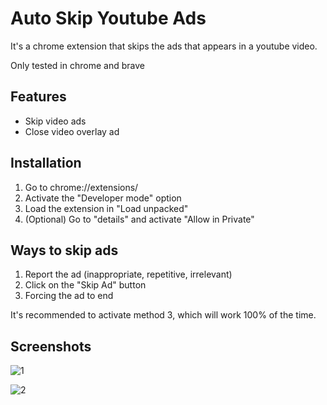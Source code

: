 # Auto Skip Youtube Ads

It's a chrome extension that skips the ads that appears in a youtube video.

Only tested in chrome and brave

## Features
* Skip video ads
* Close video overlay ad

## Installation

1. Go to chrome://extensions/
2. Activate the "Developer mode" option
3. Load the extension in "Load unpacked"
4. (Optional) Go to "details" and activate "Allow in Private"

## Ways to skip ads

1. Report the ad (inappropriate, repetitive, irrelevant)
2. Click on the "Skip Ad" button
3. Forcing the ad to end

It's recommended to activate method 3, which will work 100% of the time.

## Screenshots
![1](https://user-images.githubusercontent.com/58922368/129425876-7d867779-a9fc-496a-8537-1ac4db10560d.png)

![2](https://user-images.githubusercontent.com/58922368/129425461-d1130703-3c6c-4141-b037-59067041ffa2.png)
